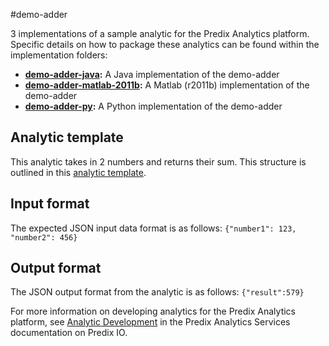 #demo-adder

3 implementations of a sample analytic for the Predix Analytics platform.
Specific details on how to package these analytics can be found within the implementation folders:

- **[demo-adder-java](demo-adder-java):** A Java implementation of the demo-adder
- **[demo-adder-matlab-2011b](demo-adder-matlab-r2011b):** A Matlab (r2011b) implementation of the demo-adder
- **[demo-adder-py](demo-adder-py):** A Python implementation of the demo-adder

## Analytic template
This analytic takes in 2 numbers and returns their sum. This structure is outlined in this [analytic template](demo-adder-template.json).

## Input format
The expected JSON input data format is as follows:
`{"number1": 123, "number2": 456}`

## Output format
The JSON output format from the analytic is as follows:
`{"result":579}`

For more information on developing analytics for the Predix Analytics platform, see [Analytic Development](https://docs.predix.io/en-US/content/service/analytics_services/analytics_framework/analytic-development) in the Predix Analytics Services documentation on Predix IO.